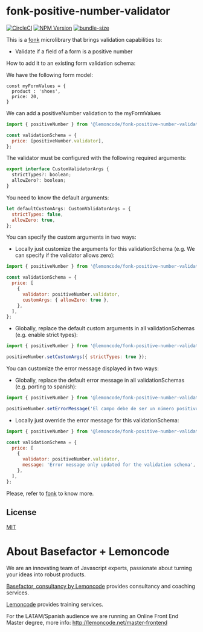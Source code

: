 # fonk-positive-number-validator

[![CircleCI](https://badgen.net/github/status/Lemoncode/fonk-positive-number-validator/master/ci?icon=circleci&label=circleci)](https://circleci.com/gh/Lemoncode/fonk-positive-number-validator/tree/master)
[![NPM Version](https://badgen.net/npm/v/@lemoncode/fonk-positive-number-validator?icon=npm&label=npm)](https://www.npmjs.com/package/@lemoncode/fonk-positive-number-validator)
[![bundle-size](https://badgen.net/bundlephobia/min/@lemoncode/fonk-positive-number-validator)](https://bundlephobia.com/result?p=@lemoncode/fonk-positive-number-validator)

This is a [fonk](https://github.com/Lemoncode/fonk) microlibrary that brings validation capabilities to:

- Validate if a field of a form is a positive number

How to add it to an existing form validation schema:

We have the following form model:

```
const myFormValues = {
  product : 'shoes',
  price: 20,
}
```

We can add a positiveNumber validation to the myFormValues

```javascript
import { positiveNumber } from '@lemoncode/fonk-positive-number-validator';

const validationSchema = {
  price: [positiveNumber.validator],
};
```

The validator must be configured with the following required arguments:

```javascript
export interface CustomValidatorArgs {
  strictTypes?: boolean;
  allowZero?: boolean;
}
```

You need to know the default arguments:

```javascript
let defaultCustomArgs: CustomValidatorArgs = {
  strictTypes: false,
  allowZero: true,
};
```

You can specify the custom arguments in two ways:

- Locally just customize the arguments for this validationSchema (e.g. We can specify if the validator allows zero):

```javascript
import { positiveNumber } from '@lemoncode/fonk-positive-number-validator';

const validationSchema = {
  price: [
    {
      validator: positiveNumber.validator,
      customArgs: { allowZero: true },
    },
  ],
};
```

- Globally, replace the default custom arguments in all validationSchemas (e.g. enable strict types):

```javascript
import { positiveNumber } from '@lemoncode/fonk-positive-number-validator';

positiveNumber.setCustomArgs({ strictTypes: true });
```

You can customize the error message displayed in two ways:

- Globally, replace the default error message in all validationSchemas (e.g. porting to spanish):

```javascript
import { positiveNumber } from '@lemoncode/fonk-positive-number-validator';

positiveNumber.setErrorMessage('El campo debe de ser un número positivo');
```

- Locally just override the error message for this validationSchema:

```javascript
import { positiveNumber } from '@lemoncode/fonk-positive-number-validator';

const validationSchema = {
  price: [
    {
      validator: positiveNumber.validator,
      message: 'Error message only updated for the validation schema',
    },
  ],
};
```

Please, refer to [fonk](https://github.com/Lemoncode/fonk) to know more.

## License

[MIT](./LICENSE)

# About Basefactor + Lemoncode

We are an innovating team of Javascript experts, passionate about turning your ideas into robust products.

[Basefactor, consultancy by Lemoncode](http://www.basefactor.com) provides consultancy and coaching services.

[Lemoncode](http://lemoncode.net/services/en/#en-home) provides training services.

For the LATAM/Spanish audience we are running an Online Front End Master degree, more info: http://lemoncode.net/master-frontend
